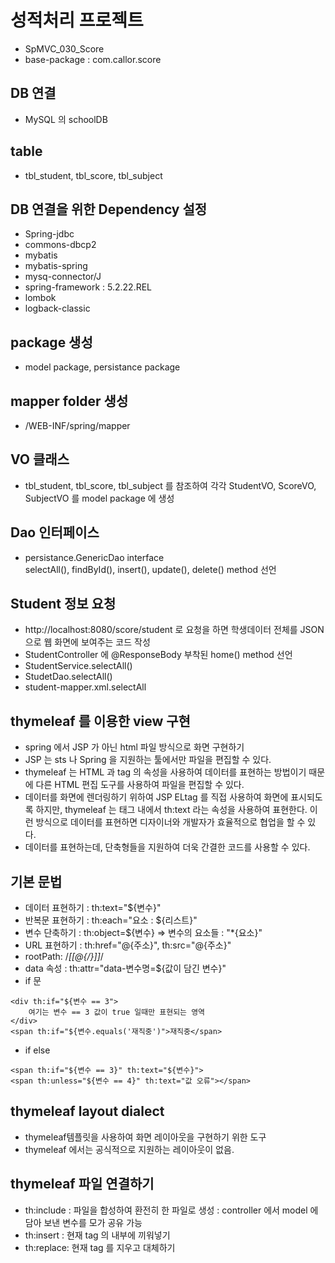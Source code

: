 # 성적처리 프로젝트
* SpMVC_030_Score
* base-package : com.callor.score

## DB 연결
* MySQL 의 schoolDB

## table
* tbl_student, tbl_score, tbl_subject

## DB 연결을 위한 Dependency 설정
* Spring-jdbc
* commons-dbcp2
* mybatis
* mybatis-spring
* mysq-connector/J
* spring-framework : 5.2.22.REL
* lombok
* logback-classic

## package 생성
* model package, persistance package 

## mapper folder 생성
* /WEB-INF/spring/mapper

## VO 클래스
* tbl_student, tbl_score, tbl_subject 를 참조하여 각각 StudentVO, ScoreVO, SubjectVO 를 model package 에 생성

## Dao 인터페이스
* persistance.GenericDao interface  
selectAll(), findById(), insert(), update(), delete() method 선언

## Student 정보 요청
* http://localhost:8080/score/student 로 요청을 하면 학생데이터 전체를 JSON 으로 웹 화면에 보여주는 코드 작성
* StudentController 에 @ResponseBody 부착된  home() method 선언
* StudentService.selectAll()
* StudetDao.selectAll()
* student-mapper.xml.selectAll

## thymeleaf 를 이용한 view 구현
* spring 에서 JSP 가 아닌 html 파일 방식으로 화면 구현하기
* JSP 는 sts 나 Spring 을 지원하는 툴에서만 파일을 편집할 수 있다.
* thymeleaf 는 HTML 과 tag 의 속성을 사용하여 데이터를 표현하는 방법이기 때문에 다른 HTML 편집 도구를 사용하여 파일을 편집할 수 있다.
* 데이터를 화면에 렌더링하기 위하여 JSP ELtag 를 직접 사용하여 화면에 표시되도록 하지만, thymeleaf 는 태그 내에서 th:text 라는 속성을 사용하여 표현한다. 이런 방식으로 데이터를 표현하면 디자이너와 개발자가 효율적으로 협업을 할 수 있다.
* 데이터를 표현하는데, 단축형들을 지원하여 더욱 간결한 코드를 사용할 수 있다.

## 기본 문법
* 데이터 표현하기 : th:text="${변수}"
* 반복문 표현하기 : th:each="요소 : ${리스트}"
* 변수 단축하기 : th:object=${변수} => 변수의 요소들 : "*{요소}" 
* URL 표현하기 : th:href="@{주소}", th:src="@{주소}"
* rootPath: /*[[@{/}]]*/
* data 속성 : th:attr="data-변수명=${값이 담긴 변수}"
* if 문
```
<div th:if="${변수 == 3">
	여기는 변수 == 3 값이 true 일때만 표현되는 영역
</div>
<span th:if="${변수.equals('재직중')">재직중</span>
```
* if else
```
<span th:if="${변수 == 3}" th:text="${변수}">
<span th:unless="${변수 == 4}" th:text="값 오류"></span>
```

## thymeleaf layout dialect
* thymeleaf템플릿을 사용하여 화면 레이아웃을 구현하기 위한 도구
* thymeleaf 에서는 공식적으로 지원하는 레이아웃이 없음.

## thymeleaf 파일 연결하기
* th:include : 파일을 합성하여 환전히 한 파일로 생성 : controller 에서 model 에 담아 보낸 변수를 모가 공유 가능
* th:insert : 현재 tag 의 내부에 끼워넣기
* th:replace: 현재 tag 를 지우고 대체하기